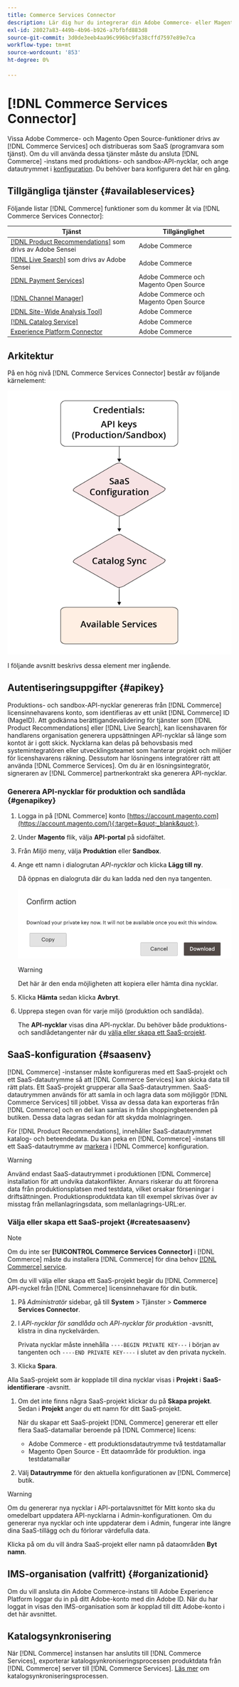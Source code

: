 ```yaml
---
title: Commerce Services Connector
description: Lär dig hur du integrerar din Adobe Commerce- eller Magento Open Source-instans med tjänster med hjälp av API-nycklar för produktion och sandlåda.
exl-id: 28027a83-449b-4b96-b926-a7bfbfd883d8
source-git-commit: 3d0de3eeb4aa96c996bc9fa38cffd7597e89e7ca
workflow-type: tm+mt
source-wordcount: '853'
ht-degree: 0%

---
```


# [!DNL Commerce Services Connector]

Vissa Adobe Commerce- och Magento Open Source-funktioner drivs av [!DNL Commerce Services]  och distribueras som SaaS (programvara som tjänst). Om du vill använda dessa tjänster måste du ansluta [!DNL Commerce] -instans med produktions- och sandbox-API-nycklar, och ange datautrymmet i [konfiguration](https://experienceleague.adobe.com/docs/commerce-admin/config/services/saas.html). Du behöver bara konfigurera det här en gång.

## Tillgängliga tjänster {#availableservices}

Följande listar [!DNL Commerce] funktioner som du kommer åt via [!DNL Commerce Services Connector]:

| Tjänst | Tillgänglighet |
| ---|--- |
| [[!DNL Product Recommendations]](/help/product-recommendations/overview.md) som drivs av Adobe Sensei | Adobe Commerce |
| [[!DNL Live Search]](/help/live-search/overview.md) som drivs av Adobe Sensei | Adobe Commerce |
| [[!DNL Payment Services]](/help/payment-services/overview.md) | Adobe Commerce och Magento Open Source |
| [[!DNL Channel Manager]](https://experienceleague.adobe.com/docs/commerce-channels/channel-manager/intro-to-channel-manager/overview.html) | Adobe Commerce och Magento Open Source |
| [[!DNL Site-Wide Analysis Tool]](https://experienceleague.adobe.com/docs/commerce-operations/tools/site-wide-analysis-tool/intro.html) | Adobe Commerce |
| [[!DNL Catalog Service]](/help/catalog-service/overview.md) | Adobe Commerce |
| [Experience Platform Connector](/help/experience-platform-connector/overview.md) | Adobe Commerce |

## Arkitektur

På en hög nivå [!DNL Commerce Services Connector] består av följande kärnelement:

![Kopplingsarkitektur för Commerce Services](assets/saas-config-sync-workflow.png)

I följande avsnitt beskrivs dessa element mer ingående.

## Autentiseringsuppgifter {#apikey}

Produktions- och sandbox-API-nycklar genereras från [!DNL Commerce] licensinnehavarens konto, som identifieras av ett unikt [!DNL Commerce] ID (MageID). Att godkänna berättigandevalidering för tjänster som [!DNL Product Recommendations] eller [!DNL Live Search], kan licenshavaren för handlarens organisation generera uppsättningen API-nycklar så länge som kontot är i gott skick. Nycklarna kan delas på behovsbasis med systemintegratören eller utvecklingsteamet som hanterar projekt och miljöer för licenshavarens räkning. Dessutom har lösningens integratörer rätt att använda [!DNL Commerce Services]. Om du är en lösningsintegratör, signeraren av [!DNL Commerce] partnerkontrakt ska generera API-nycklar.

### Generera API-nycklar för produktion och sandlåda {#genapikey}

1. Logga in på [!DNL Commerce] konto [https://account.magento.com](https://account.magento.com/){:target=&quot;_blank&quot;}.

1. Under **Magento** flik, välja **API-portal** på sidofältet.

1. Från _Miljö_ meny, välja **Produktion** eller **Sandbox**.

1. Ange ett namn i dialogrutan _API-nycklar_ och klicka **Lägg till ny**.

   Då öppnas en dialogruta där du kan ladda ned den nya tangenten.

   ![Hämta privat nyckel](assets/download-api-private-key.png)

   >[!WARNING]
   >
   > Det här är den enda möjligheten att kopiera eller hämta dina nycklar.

1. Klicka **Hämta** sedan klicka **Avbryt**.

1. Upprepa stegen ovan för varje miljö (produktion och sandlåda).

   The **API-nycklar** visas dina API-nycklar. Du behöver både produktions- och sandlådetangenter när du [välja eller skapa ett SaaS-projekt](#createsaasenv).

## SaaS-konfiguration {#saasenv}

[!DNL Commerce] -instanser måste konfigureras med ett SaaS-projekt och ett SaaS-datautrymme så att [!DNL Commerce Services] kan skicka data till rätt plats. Ett SaaS-projekt grupperar alla SaaS-datautrymmen. SaaS-datautrymmen används för att samla in och lagra data som möjliggör [!DNL Commerce Services] till jobbet. Vissa av dessa data kan exporteras från [!DNL Commerce] och en del kan samlas in från shoppingbeteenden på butiken. Dessa data lagras sedan för att skydda molnlagringen.

För [!DNL Product Recommendations], innehåller SaaS-datautrymmet katalog- och beteendedata. Du kan peka en [!DNL Commerce] -instans till ett SaaS-datautrymme av [markera](https://docs.magento.com/user-guide/configuration/services/saas.html) i [!DNL Commerce] konfiguration.

>[!WARNING]
>
> Använd endast SaaS-datautrymmet i produktionen [!DNL Commerce] installation för att undvika datakonflikter. Annars riskerar du att förorena data från produktionsplatsen med testdata, vilket orsakar förseningar i driftsättningen. Produktionsproduktdata kan till exempel skrivas över av misstag från mellanlagringsdata, som mellanlagrings-URL:er.

### Välja eller skapa ett SaaS-projekt {#createsaasenv}

>[!NOTE]
>
> Om du inte ser **[!UICONTROL Commerce Services Connector]** i [!DNL Commerce] måste du installera [!DNL Commerce] för dina behov [[!DNL Commerce] service](#availableservices).

Om du vill välja eller skapa ett SaaS-projekt begär du [!DNL Commerce] API-nyckel från [!DNL Commerce] licensinnehavare för din butik.

1. På _Administratör_ sidebar, gå till **System** > Tjänster > **Commerce Services Connector**.

1. I _API-nycklar för sandlåda_ och _API-nycklar för produktion_ -avsnitt, klistra in dina nyckelvärden.

   Privata nycklar måste innehålla `----BEGIN PRIVATE KEY---` i början av tangenten och `----END PRIVATE KEY----` i slutet av den privata nyckeln.

1. Klicka **Spara**.

Alla SaaS-projekt som är kopplade till dina nycklar visas i **Projekt** i **SaaS-identifierare** -avsnitt.

1. Om det inte finns några SaaS-projekt klickar du på **Skapa projekt**. Sedan i **Projekt** anger du ett namn för ditt SaaS-projekt.

   När du skapar ett SaaS-projekt [!DNL Commerce] genererar ett eller flera SaaS-datamallar beroende på [!DNL Commerce] licens:
   - Adobe Commerce - ett produktionsdatautrymme två testdatamallar
   - Magento Open Source - Ett dataområde för produktion. inga testdatamallar

1. Välj **Datautrymme** för den aktuella konfigurationen av [!DNL Commerce] butik.

>[!WARNING]
>
> Om du genererar nya nycklar i API-portalavsnittet för Mitt konto ska du omedelbart uppdatera API-nycklarna i Admin-konfigurationen. Om du genererar nya nycklar och inte uppdaterar dem i Admin, fungerar inte längre dina SaaS-tillägg och du förlorar värdefulla data.

Klicka på om du vill ändra SaaS-projekt eller namn på dataområden **Byt namn**.

## IMS-organisation (valfritt) {#organizationid}

Om du vill ansluta din Adobe Commerce-instans till Adobe Experience Platform loggar du in på ditt Adobe-konto med din Adobe ID. När du har loggat in visas den IMS-organisation som är kopplad till ditt Adobe-konto i det här avsnittet.

## Katalogsynkronisering

När [!DNL Commerce] instansen har anslutits till [!DNL Commerce Services], exporterar katalogsynkroniseringsprocessen produktdata från [!DNL Commerce] server till [!DNL Commerce Services]. [Läs mer](catalog-sync.md) om katalogsynkroniseringsprocessen.
